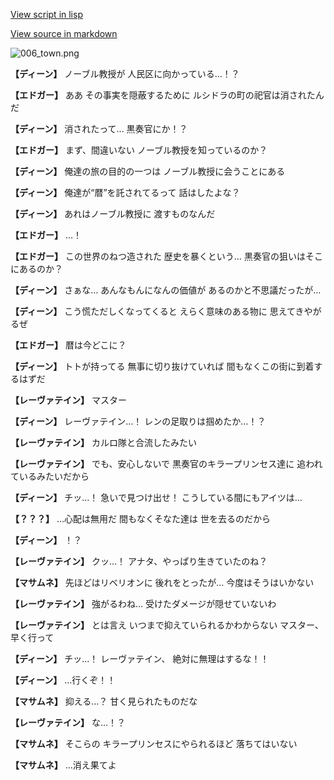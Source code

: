 [View script in lisp](../scripts/1730502.txt)

[View source in markdown](1730502.md)

![006_town.png](../images/backgrounds/006_town.png)

**【ディーン】**
ノーブル教授が
人民区に向かっている…！？

**【エドガー】**
ああ
その事実を隠蔽するために
ルシドラの町の祀官は消されたんだ

**【ディーン】**
消されたって…
黒奏官にか！？

**【エドガー】**
まず、間違いない
ノーブル教授を知っているのか？

**【ディーン】**
俺達の旅の目的の一つは
ノーブル教授に会うことにある

**【ディーン】**
俺達が“暦”を託されてるって
話はしたよな？

**【ディーン】**
あれはノーブル教授に
渡すものなんだ

**【エドガー】**
…！

**【エドガー】**
この世界のねつ造された
歴史を暴くという…
黒奏官の狙いはそこにあるのか？

**【ディーン】**
さぁな…
あんなもんになんの価値が
あるのかと不思議だったが…

**【ディーン】**
こう慌ただしくなってくると
えらく意味のある物に
思えてきやがるぜ

**【エドガー】**
暦は今どこに？

**【ディーン】**
トトが持ってる
無事に切り抜けていれば
間もなくこの街に到着するはずだ

**【レーヴァテイン】**
マスター

**【ディーン】**
レーヴァテイン…！
レンの足取りは掴めたか…！？

**【レーヴァテイン】**
カルロ隊と合流したみたい

**【レーヴァテイン】**
でも、安心しないで
黒奏官のキラープリンセス達に
追われているみたいだから

**【ディーン】**
チッ…！
急いで見つけ出せ！
こうしている間にもアイツは…

**【？？？】**
…心配は無用だ
間もなくそなた達は
世を去るのだから

**【ディーン】**
！？

**【レーヴァテイン】**
クッ…！
アナタ、やっぱり生きていたのね？

**【マサムネ】**
先ほどはリベリオンに
後れをとったが…
今度はそうはいかない

**【レーヴァテイン】**
強がるわね…
受けたダメージが隠せていないわ

**【レーヴァテイン】**
とは言え
いつまで抑えていられるかわからない
マスター、早く行って

**【ディーン】**
チッ…！
レーヴァテイン、
絶対に無理はするな！！

**【ディーン】**
…行くぞ！！

**【マサムネ】**
抑える…？
甘く見られたものだな

**【レーヴァテイン】**
な…！？

**【マサムネ】**
そこらの
キラープリンセスにやられるほど
落ちてはいない

**【マサムネ】**
…消え果てよ